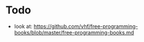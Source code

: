 # Todo

 - look at: https://github.com/vhf/free-programming-books/blob/master/free-programming-books.md
